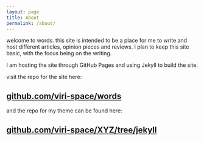 ```yaml
---
layout: page
title: About
permalink: /about/
---
```


welcome to words. this site is intended to be a place for me to write and host different articles, opinion pieces and reviews. I plan to keep this site basic, with the focus being on the writing.


I am hosting the site through GitHub Pages and using Jekyll to build the site.


visit the repo for the site here:
## [github.com/viri-space/words](https://github.com/viri-space/words)

and the repo for my theme can be found here:
## [github.com/viri-space/XYZ/tree/jekyll](https://github.com/viri-space/XYZ/tree/jekyll)
